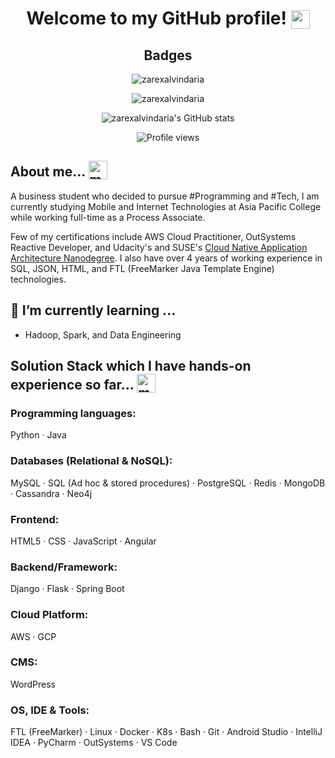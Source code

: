 <h1 align="center">Welcome to my GitHub profile! <img width="30" style="vertical-align:text-bottom;" src="https://emojis.slackmojis.com/emojis/images/1587134085/8661/fast_meow_party.gif?1587134085" alt="meow party" /></h1>

<h2 align="center">Badges</h2>

<p align="center"><img class="center" alt="zarexalvindaria" src="https://github-readme-stats.vercel.app/api/top-langs/?username=zarexalvindaria&exclude_repo=r-programming&layout=compact&langs_count=8&theme=dark" href="https://github.com/zarexalvindaria"/></p>

<p align="center"><img class="center" alt="zarexalvindaria" src="https://github-readme-streak-stats.herokuapp.com/?user=zarexalvindaria&theme=dark" href="https://github.com/zarexalvindaria"></p>

<p align="center"><img class="center" alt="zarexalvindaria's GitHub stats" src="https://github-readme-stats.anuraghazra1.vercel.app/api?username=zarexalvindaria&count_private=true&include_all_commits=true&show_icons=true&theme=dark" href="https://github.com/zarexalvindaria" /></p>

<p align="center"><img alt="Profile views" class="center" src="https://komarev.com/ghpvc/?username=zarexalvindaria" /></p>

## About me... <img width="30" style="vertical-align:text-bottom;" src="https://emojis.slackmojis.com/emojis/images/1613273603/12755/meow_wave_peak.png?1613273603" alt="meow wave peak" />  

A business student who decided to pursue #Programming and #Tech, I am currently studying Mobile and Internet Technologies at Asia Pacific College while working full-time as a Process Associate.

Few of my certifications include AWS Cloud Practitioner, OutSystems Reactive Developer, and Udacity's and SUSE's [Cloud Native Application Architecture Nanodegree](https://graduation.udacity.com/confirm/HZJUTKXR). I also have over 4 years of working experience in SQL, JSON, HTML, and FTL (FreeMarker Java Template Engine) technologies.

## 🌱 I’m currently learning ...
- Hadoop, Spark, and Data Engineering

## Solution Stack which I have hands-on experience so far... <img width="30" style="vertical-align:text-bottom;" src="https://emojis.slackmojis.com/emojis/images/1613773113/13688/meow_dance.gif?1613773113" alt="meow dance"/>

### Programming languages:
Python · Java

### Databases (Relational & NoSQL):
MySQL · SQL (Ad hoc & stored procedures) · PostgreSQL · Redis · MongoDB · Cassandra · Neo4j

### Frontend:
HTML5 · CSS · JavaScript · Angular

### Backend/Framework:
Django · Flask · Spring Boot

### Cloud Platform:
AWS · GCP

### CMS:
WordPress

### OS, IDE & Tools:
FTL (FreeMarker) · Linux · Docker · K8s · Bash · Git · Android Studio · IntelliJ IDEA · PyCharm · OutSystems · VS Code

